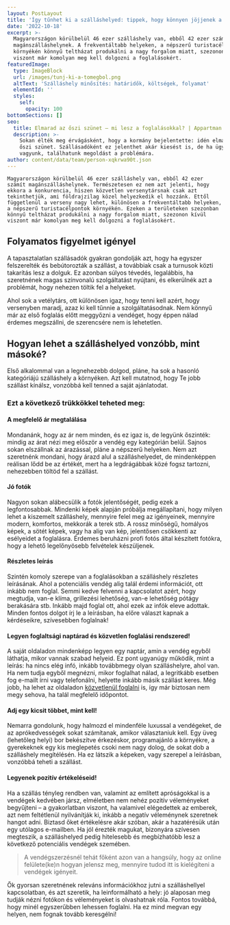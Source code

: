 ```yaml
---
layout: PostLayout
title: 'Így tűnhet ki a szálláshelyed: tippek, hogy könnyen jöjjenek a foglalások'
date: '2022-10-18'
excerpt: >-
  Magyarországon körülbelül 46 ezer szálláshely van, ebből 42 ezer számít
  magánszálláshelynek. A frekventáltabb helyeken, a népszerű turistacélpontok
  környékén könnyű teltházat produkálni a nagy forgalom miatt, szezonon kívül
  viszont már komolyan meg kell dolgozni a foglalásokért.
featuredImage:
  type: ImageBlock
  url: /images/tunj-ki-a-tomegbol.png
  altText: 'Szálláshely minősítés: határidők, költségek, folyamat'
  elementId: ''
  styles:
    self:
      opacity: 100
bottomSections: []
seo:
  title: Elmarad az őszi szünet – mi lesz a foglalásokkal? | Appartman Blog
  description: >-
    Sokan élték meg érvágásként, hogy a kormány bejelentette: idén elmarad az
    őszi szünet. Szállásadóként ez jelenthet akár kiesést is, de ha ügyesek
    vagyunk, találhatunk megoldást a problémára.
author: content/data/team/person-xqkrwa90t.json
---
```

`Magyarországon körülbelül 46 ezer szálláshely van, ebből 42 ezer számít magánszálláshelynek. Természetesen ez nem azt jelenti, hogy ekkora a konkurencia, hiszen közvetlen versenytársnak csak azt tekinthetjük, ami földrajzilag közel helyezkedik el hozzánk. Ettől függetlenül a verseny nagy lehet, különösen a frekventáltabb helyeken, a népszerű turistacélpontok környékén. Ezeken a területeken szezonban könnyű teltházat produkálni a nagy forgalom miatt, szezonon kívül viszont már komolyan meg kell dolgozni a foglalásokért.`

## Folyamatos figyelmet igényel

A tapasztalatlan szállásadók gyakran gondolják azt, hogy ha egyszer felszerelték és bebútorozták a szállást,
a továbbiak csak a turnusok közti takarítás lesz a dolguk. Ez azonban súlyos tévedés, legalábbis, ha szeretnének magas színvonalú szolgáltatást nyújtani, és elkerülnék azt a problémát, hogy nehezen töltik fel a helyeket.

Ahol sok a vetélytárs, ott különösen igaz, hogy tenni kell azért, hogy versenyben maradj, azaz ki kell tűnnie a szolgáltatásodnak. Nem könnyű már az első foglalás előtt meggyőzni a vendéget, hogy éppen nálad érdemes megszállni, de szerencsére nem is lehetetlen.

## Hogyan lehet a szálláshelyed vonzóbb, mint másoké?

Első alkalommal van a legnehezebb dolgod, pláne, ha sok a hasonló kategóriájú szálláshely a környéken. Azt kell mutatnod, hogy Te jobb szállást kínálsz, vonzóbbá kell tenned a saját ajánlatodat.

### Ezt a következő trükkökkel teheted meg:

#### A megfelelő ár megtalálása

Mondanánk, hogy az ár nem minden, és ez igaz is, de legyünk őszinték: mindig az árat nézi meg először a vendég egy kategórián belül. Sajnos sokan elszállnak az árazással, pláne a népszerű helyeken. Nem azt szeretnénk mondani, hogy árazd alul a szálláshelyedet, de mindenképpen reálisan lődd be az értékét, mert ha a legdrágábbak közé fogsz tartozni, nehezebben töltöd fel a szállást.

#### Jó fotók

Nagyon sokan alábecsülik a fotók jelentőségét, pedig ezek a legfontosabbak. Mindenki képek alapján próbálja megállapítani, hogy milyen lehet a kiszemelt szálláshely, mennyire felel meg az igényeinek, mennyire modern, komfortos, mekkorák a terek stb. A rossz minőségű, homályos képek, a sötét képek, vagy ha alig van kép, jelentősen csökkenti az esélyeidet a foglalásra. Érdemes beruházni profi fotós által
készített fotókra, hogy a lehető legelőnyösebb felvételek készüljenek.

#### Részletes leírás

Szintén komoly szerepe van a foglalásokban a szálláshely részletes leírásának. Ahol a potenciális vendég alig talál érdemi információt, ott inkább nem foglal. Semmi kedve felvenni a kapcsolatot azért, hogy megtudja, van-e klíma, grillezési lehetőség, van-e lehetőség pótágy berakására stb. Inkább majd foglal ott, ahol ezek az infók eleve adottak. Minden fontos dolgot írj le a leírásban, ha előre választ kapnak a kérdéseikre, szívesebben foglalnak!

#### Legyen foglaltsági naptárad és közvetlen foglalási rendszered!

A saját oldaladon mindenképp legyen egy naptár, amin a vendég egyből láthatja, mikor vannak szabad helyeid. Ez pont ugyanúgy működik, mint a leírás: ha nincs elég infó, inkább továbbmegy olyan szálláshelyre, ahol van. Ha nem tudja egyből megnézni, mikor foglalhat nálad, a legritkább esetben fog e-mailt írni vagy telefonálni, helyette inkább másik szállást keres. Még jobb, ha lehet az oldaladon [közvetlenül foglalni](https://foglalas.appartman.hu/register) is, így már biztosan nem megy sehova, ha talál megfelelő időpontot.   

#### Adj egy kicsit többet, mint kell!

Nemarra gondolunk, hogy halmozd el mindenféle luxussal a vendégeket, de az aprókedvességek sokat számítanak, amikor választaniuk kell. Egy üveg (lehetőleg helyi) bor bekészítve érkezéskor, programajánló a környékre, a gyerekeknek egy kis meglepetés csoki nem nagy dolog, de sokat dob a szálláshely megítélésén. Ha ez látszik a képeken, vagy szerepel a leírásban, vonzóbbá teheti a szállást.

#### Legyenek pozitív értékeléseid!

Ha a szállás tényleg rendben van, valamint az említett apróságokkal is a vendégek kedvében jársz, elméletben nem nehéz pozitív véleményeket begyűjteni – a gyakorlatban viszont, ha valamivel elégedettek az emberek, azt nem feltétlenül nyilvánítják ki, inkább a negatív véleménynek szeretnek hangot adni. Biztasd őket értékelésre akár szóban, akár a hazatérésük után egy utólagos e-mailben. Ha jól érezték magukat, bizonyára szívesen megteszik, a szálláshelyed pedig hitelesebb és megbízhatóbb lesz a következő potenciális vendégek szemében.

> A vendégszerzésnél tehát főként azon van a hangsúly, hogy az online felülete(ke)n hogyan jelensz meg, mennyire tudod itt is kielégíteni a vendégek igényeit.

Ők gyorsan szeretnének releváns információkhoz jutni a szálláshellyel kapcsolatban, és azt szeretik,
ha leinformálható a hely: jó alaposan meg tudják nézni fotókon és véleményeket is olvashatnak róla. Fontos továbbá, hogy minél egyszerűbben lehessen foglalni. Ha ez mind megvan egy helyen, nem fognak tovább keresgélni!
